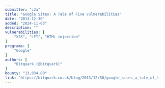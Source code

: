 ```yaml
---
submitter: "c2a"
title: "Google Sites: A Tale of Five Vulnerabilities"
date: "2013-12-30"
added: "2024-11-03"
description: ""
vulnerabilities: [
    "XSS", "LFI", "HTML injection"
]
programs: [
    "Google"
]
authors: [
    "Bitquark (@bitquark)"
]
bounty: "13,034.80"
link: "https://bitquark.co.uk/blog/2013/12/30/google_sites_a_tale_of_five_vulnerabilities"
---
```




